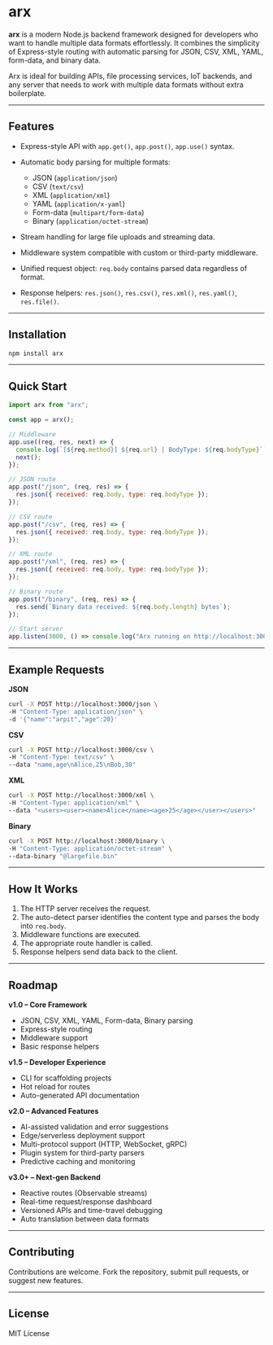 # arx

**arx** is a modern Node.js backend framework designed for developers who want to handle multiple data formats effortlessly. It combines the simplicity of Express-style routing with automatic parsing for JSON, CSV, XML, YAML, form-data, and binary data.

Arx is ideal for building APIs, file processing services, IoT backends, and any server that needs to work with multiple data formats without extra boilerplate.

---

## Features

* Express-style API with `app.get()`, `app.post()`, `app.use()` syntax.
* Automatic body parsing for multiple formats:

  * JSON (`application/json`)
  * CSV (`text/csv`)
  * XML (`application/xml`)
  * YAML (`application/x-yaml`)
  * Form-data (`multipart/form-data`)
  * Binary (`application/octet-stream`)
* Stream handling for large file uploads and streaming data.
* Middleware system compatible with custom or third-party middleware.
* Unified request object: `req.body` contains parsed data regardless of format.
* Response helpers: `res.json()`, `res.csv()`, `res.xml()`, `res.yaml()`, `res.file()`.

---

## Installation

```bash
npm install arx
```

---

## Quick Start

```js
import arx from "arx";

const app = arx();

// Middleware
app.use((req, res, next) => {
  console.log(`[${req.method}] ${req.url} | BodyType: ${req.bodyType}`);
  next();
});

// JSON route
app.post("/json", (req, res) => {
  res.json({ received: req.body, type: req.bodyType });
});

// CSV route
app.post("/csv", (req, res) => {
  res.json({ received: req.body, type: req.bodyType });
});

// XML route
app.post("/xml", (req, res) => {
  res.json({ received: req.body, type: req.bodyType });
});

// Binary route
app.post("/binary", (req, res) => {
  res.send(`Binary data received: ${req.body.length} bytes`);
});

// Start server
app.listen(3000, () => console.log("Arx running on http://localhost:3000"));
```

---

## Example Requests

**JSON**

```bash
curl -X POST http://localhost:3000/json \
-H "Content-Type: application/json" \
-d '{"name":"arpit","age":20}'
```

**CSV**

```bash
curl -X POST http://localhost:3000/csv \
-H "Content-Type: text/csv" \
--data "name,age\nAlice,25\nBob,30"
```

**XML**

```bash
curl -X POST http://localhost:3000/xml \
-H "Content-Type: application/xml" \
--data "<users><user><name>Alice</name><age>25</age></user></users>"
```

**Binary**

```bash
curl -X POST http://localhost:3000/binary \
-H "Content-Type: application/octet-stream" \
--data-binary "@largefile.bin"
```

---

## How It Works

1. The HTTP server receives the request.
2. The auto-detect parser identifies the content type and parses the body into `req.body`.
3. Middleware functions are executed.
4. The appropriate route handler is called.
5. Response helpers send data back to the client.

---

## Roadmap

**v1.0 – Core Framework**

* JSON, CSV, XML, YAML, Form-data, Binary parsing
* Express-style routing
* Middleware support
* Basic response helpers

**v1.5 – Developer Experience**

* CLI for scaffolding projects
* Hot reload for routes
* Auto-generated API documentation

**v2.0 – Advanced Features**

* AI-assisted validation and error suggestions
* Edge/serverless deployment support
* Multi-protocol support (HTTP, WebSocket, gRPC)
* Plugin system for third-party parsers
* Predictive caching and monitoring

**v3.0+ – Next-gen Backend**

* Reactive routes (Observable streams)
* Real-time request/response dashboard
* Versioned APIs and time-travel debugging
* Auto translation between data formats

---

## Contributing

Contributions are welcome. Fork the repository, submit pull requests, or suggest new features.

---

## License

MIT License
